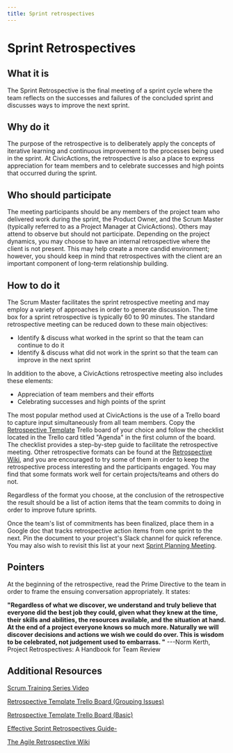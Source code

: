 ```yaml
---
title: Sprint retrospectives
---
```


# Sprint Retrospectives

## What it is

The Sprint Retrospective is the final meeting of a sprint cycle where the team reflects on the successes and failures of the concluded sprint and discusses ways to improve the next sprint.

## Why do it

The purpose of the retrospective is to deliberately apply the concepts of iterative learning and continuous improvement to the processes being used in the sprint. At CivicActions, the retrospective is also a place to express appreciation for team members and to celebrate successes and high points that occurred during the sprint.

## Who should participate

The meeting participants should be any members of the project team who delivered work during the sprint, the Product Owner, and the Scrum Master (typically referred to as a Project Manager at CivicActions). Others may attend to observe but should not participate.
Depending on the project dynamics, you may choose to have an internal retrospective where the client is not present. This may help create a more candid environment; however, you should keep in mind that retrospectives with the client are an important component of long-term relationship building.

## How to do it

The Scrum Master facilitates the sprint retrospective meeting and may employ a variety of approaches in order to generate discussion. The time box for a sprint retrospective is typically 60 to 90 minutes. The standard retrospective meeting can be reduced down to these main objectives:

- Identify & discuss what worked in the sprint so that the team can continue to do it
- Identify & discuss what did not work in the sprint so that the team can improve in the next sprint

In addition to the above, a CivicActions retrospective meeting also includes these elements:

- Appreciation of team members and their efforts
- Celebrating successes and high points of the sprint

The most popular method used at CivicActions is the use of a Trello board to capture input simultaneously from all team members. Copy the [Retrospective Template](https://trello.com/b/jG9U4I6l) Trello board of your choice and follow the checklist located in the Trello card titled "Agenda" in the first column of the board. The checklist provides a step-by-step guide to facilitate the retrospective meeting.
Other retrospective formats can be found at the [Retrospective Wiki](http://retrospectivewiki.org/index.php?title=Retrospective_Plans), and you are encouraged to try some of them in order to keep the retrospective process interesting and the participants engaged. You may find that some formats work well for certain projects/teams and others do not.

Regardless of the format you choose, at the conclusion of the retrospective the result should be a list of action items that the team commits to doing in order to improve future sprints.

Once the team's list of commitments has been finalized, place them in a Google doc that tracks retrospective action items from one sprint to the next. Pin the document to your project's Slack channel for quick reference. You may also wish to revisit this list at your next [Sprint Planning Meeting](sprint-planning-meetings.md).

## Pointers

At the beginning of the retrospective, read the Prime Directive to the team in order to frame the ensuing conversation appropriately. It states:

**"Regardless of what we discover, we understand and truly believe that everyone did the best job they could, given what they knew at the time, their skills and abilities, the resources available, and the situation at hand. At the end of a project everyone knows so much more. Naturally we will discover decisions and actions we wish we could do over. This is wisdom to be celebrated, not judgement used to embarrass. "**
\---Norm Kerth, Project Retrospectives: A Handbook for Team Review

## Additional Resources

[Scrum Training Series Video](http://scrumtrainingseries.com/SprintRetrospectiveMeeting/SprintRetrospectiveMeeting.htm)

[Retrospective Template Trello Board (Grouping Issues)](https://trello.com/b/jG9U4I6l)

[Retrospective Template Trello Board (Basic)](https://trello.com/b/YEXXigXH)

[Effective Sprint Retrospectives Guide-](<https://msdn.microsoft.com/en-us/library/jj620912(v=vs.120).aspx>)

[The Agile Retrospective Wiki](http://retrospectivewiki.org/)
